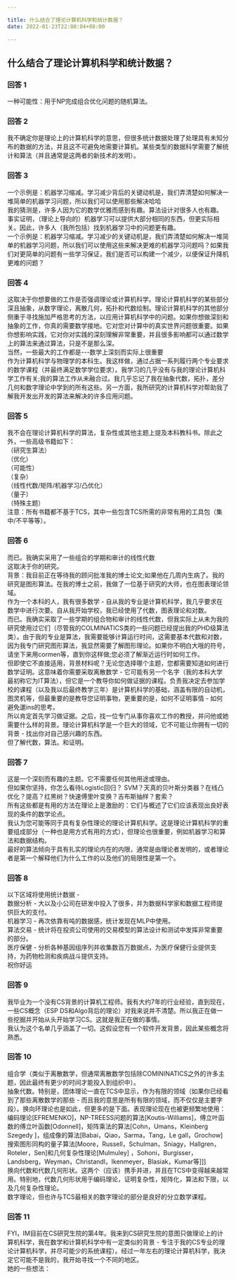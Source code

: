 ```yaml
---

title: 什么结合了理论计算机科学和统计数据？
date: 2022-01-23T22:08:04+08:00

---
```





## 什么结合了理论计算机科学和统计数据？  
### 回答 1
一种可能性：用于NP完成组合优化问题的随机算法。  
### 回答 2
我不确定你是理论上的计算机科学的意思，但很多统计数据处理了处理具有未知分布的数据的方法，并且这不可避免地需要计算机。某些类型的数据科学需要了解统计和算法（并且通常是这两者的新技术的发明）。  
### 回答 3
一个示例是：机器学习缩减。学习减少背后的关键动机是，我们弄清楚如何解决一堆简单的机器学习问题，所以我们可以使用那些解决哈哈  
我的猜测是，许多人因为它的数学优雅而感到有趣。算法设计对很多人也有趣。  
事实证明，（理论上导向的）机器学习可以提供大部分相同的东西，但更实际相关。因此，许多人（我所包括）找到机器学习中的问题更有趣。  
一个示例是：机器学习缩减。学习减少的关键动机是，我们弄清楚如何解决一堆简单的机器学习问题，所以我们可以使用这些来解决更难的机器学习问题吗？如果我们对更简单的问题有一些学习保证，我们是否可以构建一个减少，以便保证升降机更难的问题？  
### 回答 4
这取决于你想要做的工作是否强调理论或计算机科学。理论计算机科学的某些部分深且抽象，从数字理论，离散几何，拓扑和代数绘制。理论计算机科学的其他部分侧重于寻找施加严格思考的方法，以应用计算机科学中的问题。如果你想做深刻和抽象的工作，你真的需要数学接地。它对您对计算中的真实世界问题很重要。如果你想影响实践，它对你对实践的深刻理解非常重要，并且很多影响都可以通过数学上的算法来通过算法，只是不是那么深。  
当然，一些最大的工作都是---数学上深刻而实际上很重要  
作为计算机科学与物理学的本科生。我这样做，通过占据一系列履行两个专业要求的数学课程（并最终满足数学学位要求）。我学习的几乎没有与我的理论计算机科学工作有关;我的算法工作从未融合过。我几乎忘记了我在抽象代数，拓扑，差分几何和数字理论中学到的所有这些。另一方面，我所研究的计算机科学对帮助我了解我开发出开发的算法来解决的许多应用问题。  
### 回答 5
我不会在理论计算机科学的算法，复杂性或其他主题上提及本科教科书。除此之外，一些高级书籍如下：  
（研究生算法）  
（优化）  
（可能性）  
（复杂）  
（线性代数/矩阵/机器学习/凸优化）  
（量子）  
（特殊主题）  
注意：所有书籍都不基于TCS，其中一些包含TCS所需的非常有用的工具包（集中/不平等等）。  
### 回答 6
而已。我确实采用了一些组合的学期和审计的线性代数  
这取决于你的研究。  
背景：我目前正在等待我的顾问批准我的博士论文;如果他在几周内生病了。我的研究是图形算法。在我的博士之前，我做了一位基于研究的大师，也在图表理论领域。  
作为一个本科的人，我有很多数学 - 自从我的专业是计算机科学，我几乎要求在数学中进行次要。自从我开始学校，我已经使用了代数，图表理论和对数。  
而已。我确实采取了一些学期的组合物和审计的线性代数，但我实际上从未为我的研究使用过它们（尽管我的COLMINATICS类的一些问题已经提出我的PHD级算法类）。由于我的专业是算法，我需要能够计算运行时间，这需要基本代数和对数，因为我专门研究图形算法，我显然需要了解图形理论。如果你不明白大哦的符号，请坐下来用cormen等，直到你这样做;您必须了解渐近运行时如何工作。  
但即使它不直接适用，背景材料呢？无论您选择哪个主题，您都需要知道如何进行数学证明。这意味着你需要采取离散数学 - 它可能有另一个名字（我的本科大学最初称它为IT算法），但它是一个教导你如何做证据的课程。负责我决定去参加学校的课程（以及我以后最终教学三年）是计算机科学的基础，涵盖有限的自动机，图灵机等，但最重要的是教导您证明事物，更重要的是，如何不证明事情 - 如何避免邋ins的思考。  
所以肯定首先学习做证据。之后，找一位专门从事你喜欢工作的教授，并问他或她需要什么样的背景。理论计算机科学是一个巨大的领域，它不可能让你拥有一切的背景 - 找出你对自己感兴趣的东西。  
但了解代数，算法。和证明。  
### 回答 7
这是一个深刻而有趣的主题。它不需要任何其他用途或理由。  
但如果你坚持，你怎么看待Logistic回归？ SVM？天真的贝叶斯分类器？在线凸优化？提高？红黑树？快速傅里叶变换？吉布斯抽样？套索？  
所有这些都是有用的方法在理论上是激励的：它们与概述了它们应该表现出良好表现的条件的数学论点。  
我认为您可能等同于具有复杂性理论的理论计算机科学。这是理论计算机科学的重要组成部分（一种也是用方式有用的方式），但理论也很重要，例如机器学习和算法和数据结构。  
最好的算法倾向于具有扎实的理论内在的内限，通常是由理论者发明的，或者理论者是第一个解释他们为什么工作的以及他们的局限性是第一个。  
### 回答 8
以下区域将使用统计数据 -   
数据分析 - 大以及小公司在研发中投入了很多，并为数据科学家和数据工程师提供巨大的支付。  
机器学习 - 再次依靠有吨的数据感，统计发现在MLP中使用。  
算法交易 - 统计将在投资公司使用的交易模型的算法设计和测试中发挥非常重要的部分。  
医疗保健 - 分析各种基因组序列并收集数百万数据点，为医疗保健行业提供支持，为药物检测和疾病战斗提供支持。  
祝你好运  
### 回答 9
我毕业为一个没有CS背景的计算机工程师。我有大约7年的行业经验，直到现在，一些CS概念（ESP DS和Algo背后的理论）对我来说并不清楚。所以我正在做一些挖掘并开始从头开始学习CS。这就是我正在做的事情。  
我认为这个名单几乎涵盖了一切。这假设您有一个软件开发背景，因此某些概念将熟悉。  
### 回答 10
组合学（类似于离散数学，但通常离散数学包括除COMININATICS之外的许多主题，因此最终有更少的时间才能投入到组织中）。  
抽象代数。特别是，团体理论一直在TCS中显示，作为有限的领域（如果你已经看到了那些离散数学的那些 - 而且我的意思是所有有限的领域，而不仅仅是主要字段）。换向环理论也是如此，但更多的是下面。表现理论现在也被更频繁地使用：编码理论[EFREMENKO]，NP-TREESS问题的算法[Koutis-Williams]，傅立叶函数的傅立叶函数[Odonnell]，矩阵乘法的算法[Cohn，Umans，Kleinberg Szegedy ]，组成像的算法[Babai，Qiao，Sarma，Tang，Le gall，Grochow]搜索图形同构的量子算法[Moore，Russell，Schulman，Sniagy，Hallgren，Roteler，Sen]和几何复杂性理论[Mulmuley] ，Sohoni，Burgisser，Landsberg，Weyman，Christandl，Ikenmeyer，Blasiak，Kumar等]]]  
换向代数和代数几何形状。这两个（应该）携手并进，并且在TCS中变得越来越常用。特别地，代数几何形状用于编码理论，证明复杂性，矩阵化，算法和下限，以及几何复杂性理论。  
数字理论，但也许与TCS最相关的数字理论的部分是良好的分立数学课程。  
### 回答 11
FYI，IM目前在CS研究生院的第4年。我来到CS研究生院的意图只做理论上的计算机科学，我在数学和计算机科学中有一定类似的背景 - 专注于我的CS专业的理论计算机科学，并尽可能少的系统课程）。经过一年左右的理论计算机科学，我决定它可能不是我的，我开始寻找一个不同的地区。  
她的一些想法：  

